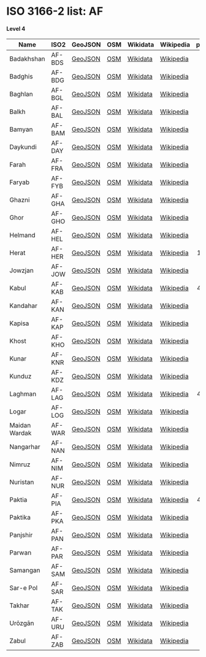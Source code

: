 # ISO 3166-2 list: AF


#### Level 4
Name | ISO2 | GeoJSON | OSM | Wikidata | Wikipedia | population 
--- | --- | --- | --- | --- | --- | --: 
Badakhshan | AF-BDS | [GeoJSON](../../geojson/q8/iso2/AF/AF-BDS.geojson) | [OSM](https://www.openstreetmap.org/relation/1674535) | [Wikidata](https://www.wikidata.org/wiki/Q165376) | [Wikipedia](http://en.wikipedia.org/wiki/en%3ABadakhshan%20Province) | 823,000
Badghis | AF-BDG | [GeoJSON](../../geojson/q8/iso2/AF/AF-BDG.geojson) | [OSM](https://www.openstreetmap.org/relation/1674811) | [Wikidata](https://www.wikidata.org/wiki/Q172052) | [Wikipedia](http://en.wikipedia.org/wiki/en%3ABadghis%20Province) | 500,000
Baghlan | AF-BGL | [GeoJSON](../../geojson/q8/iso2/AF/AF-BGL.geojson) | [OSM](https://www.openstreetmap.org/relation/1674785) | [Wikidata](https://www.wikidata.org/wiki/Q170309) | [Wikipedia](http://en.wikipedia.org/wiki/ps%3A%D8%A8%D8%BA%D9%84%D8%A7%D9%86%20%D9%88%D9%84%D8%A7%D9%8A%D8%AA) | 
Balkh | AF-BAL | [GeoJSON](../../geojson/q8/iso2/AF/AF-BAL.geojson) | [OSM](https://www.openstreetmap.org/relation/1674795) | [Wikidata](https://www.wikidata.org/wiki/Q121104) | [Wikipedia](http://en.wikipedia.org/wiki/en%3ABalkh%20Province) | 
Bamyan | AF-BAM | [GeoJSON](../../geojson/q8/iso2/AF/AF-BAM.geojson) | [OSM](https://www.openstreetmap.org/relation/1674849) | [Wikidata](https://www.wikidata.org/wiki/Q171382) | [Wikipedia](http://en.wikipedia.org/wiki/ps%3A%D8%A8%D8%A7%D9%85%D9%8A%D8%A7%D9%86%20%D9%88%D9%84%D8%A7%D9%8A%D8%AA) | 492,400
Daykundi | AF-DAY | [GeoJSON](../../geojson/q8/iso2/AF/AF-DAY.geojson) | [OSM](https://www.openstreetmap.org/relation/1674833) | [Wikidata](https://www.wikidata.org/wiki/Q181220) | [Wikipedia](http://en.wikipedia.org/wiki/ps%3A%D8%AF%D8%A7%D9%8A%DA%A9%D9%86%D8%AF%D9%8A%20%D9%88%D9%84%D8%A7%D9%8A%D8%AA) | 417,300
Farah | AF-FRA | [GeoJSON](../../geojson/q8/iso2/AF/AF-FRA.geojson) | [OSM](https://www.openstreetmap.org/relation/1674802) | [Wikidata](https://www.wikidata.org/wiki/Q180330) | [Wikipedia](http://en.wikipedia.org/wiki/en%3AFarah%20Province) | 
Faryab | AF-FYB | [GeoJSON](../../geojson/q8/iso2/AF/AF-FYB.geojson) | [OSM](https://www.openstreetmap.org/relation/1674814) | [Wikidata](https://www.wikidata.org/wiki/Q173830) | [Wikipedia](http://en.wikipedia.org/wiki/en%3AFaryab%20Province) | 
Ghazni | AF-GHA | [GeoJSON](../../geojson/q8/iso2/AF/AF-GHA.geojson) | [OSM](https://www.openstreetmap.org/relation/1675048) | [Wikidata](https://www.wikidata.org/wiki/Q180415) | [Wikipedia](http://en.wikipedia.org/wiki/en%3AGhazni%20Province) | 
Ghor | AF-GHO | [GeoJSON](../../geojson/q8/iso2/AF/AF-GHO.geojson) | [OSM](https://www.openstreetmap.org/relation/1674816) | [Wikidata](https://www.wikidata.org/wiki/Q186392) | [Wikipedia](http://en.wikipedia.org/wiki/fa%3A%D9%88%D9%84%D8%A7%DB%8C%D8%AA%20%D8%BA%D9%88%D8%B1) | 680,200
Helmand | AF-HEL | [GeoJSON](../../geojson/q8/iso2/AF/AF-HEL.geojson) | [OSM](https://www.openstreetmap.org/relation/1674573) | [Wikidata](https://www.wikidata.org/wiki/Q173821) | [Wikipedia](http://en.wikipedia.org/wiki/en%3AHelmand%20Province) | 859,600
Herat | AF-HER | [GeoJSON](../../geojson/q8/iso2/AF/AF-HER.geojson) | [OSM](https://www.openstreetmap.org/relation/1674803) | [Wikidata](https://www.wikidata.org/wiki/Q182844) | [Wikipedia](http://en.wikipedia.org/wiki/en%3AHerat%20Province) | 1,762,157
Jowzjan | AF-JOW | [GeoJSON](../../geojson/q8/iso2/AF/AF-JOW.geojson) | [OSM](https://www.openstreetmap.org/relation/1674800) | [Wikidata](https://www.wikidata.org/wiki/Q183036) | [Wikipedia](http://en.wikipedia.org/wiki/en%3AJowzjan%20Province) | 
Kabul | AF-KAB | [GeoJSON](../../geojson/q8/iso2/AF/AF-KAB.geojson) | [OSM](https://www.openstreetmap.org/relation/1674876) | [Wikidata](https://www.wikidata.org/wiki/Q188933) | [Wikipedia](http://en.wikipedia.org/wiki/ps%3A%DA%A9%D8%A7%D8%A8%D9%84%20%D9%88%D9%84%D8%A7%D9%8A%D8%AA) | 4,012,000
Kandahar | AF-KAN | [GeoJSON](../../geojson/q8/iso2/AF/AF-KAN.geojson) | [OSM](https://www.openstreetmap.org/relation/1674567) | [Wikidata](https://www.wikidata.org/wiki/Q173808) | [Wikipedia](http://en.wikipedia.org/wiki/ps%3A%DA%A9%D9%86%D8%AF%D9%87%D8%A7%D8%B1%20%D9%88%D9%84%D8%A7%D9%8A%D8%AA) | 
Kapisa | AF-KAP | [GeoJSON](../../geojson/q8/iso2/AF/AF-KAP.geojson) | [OSM](https://www.openstreetmap.org/relation/1674767) | [Wikidata](https://www.wikidata.org/wiki/Q173816) | [Wikipedia](http://en.wikipedia.org/wiki/en%3AKapisa%20Province) | 399,500
Khost | AF-KHO | [GeoJSON](../../geojson/q8/iso2/AF/AF-KHO.geojson) | [OSM](https://www.openstreetmap.org/relation/1674878) | [Wikidata](https://www.wikidata.org/wiki/Q185752) | [Wikipedia](http://en.wikipedia.org/wiki/en%3AKhost%20Province) | 
Kunar | AF-KNR | [GeoJSON](../../geojson/q8/iso2/AF/AF-KNR.geojson) | [OSM](https://www.openstreetmap.org/relation/1674607) | [Wikidata](https://www.wikidata.org/wiki/Q188147) | [Wikipedia](http://en.wikipedia.org/wiki/en%3AKunar%20Province) | 578,500
Kunduz | AF-KDZ | [GeoJSON](../../geojson/q8/iso2/AF/AF-KDZ.geojson) | [OSM](https://www.openstreetmap.org/relation/1674564) | [Wikidata](https://www.wikidata.org/wiki/Q186418) | [Wikipedia](http://en.wikipedia.org/wiki/en%3AKunduz%20Province) | 820,000
Laghman | AF-LAG | [GeoJSON](../../geojson/q8/iso2/AF/AF-LAG.geojson) | [OSM](https://www.openstreetmap.org/relation/1674766) | [Wikidata](https://www.wikidata.org/wiki/Q185442) | [Wikipedia](http://en.wikipedia.org/wiki/ps%3A%D9%84%D8%BA%D9%85%D8%A7%D9%86%20%D9%88%D9%84%D8%A7%D9%8A%D8%AA) | 4,035,000
Logar | AF-LOG | [GeoJSON](../../geojson/q8/iso2/AF/AF-LOG.geojson) | [OSM](https://www.openstreetmap.org/relation/1674874) | [Wikidata](https://www.wikidata.org/wiki/Q6667298) | [Wikipedia](http://en.wikipedia.org/wiki/ps%3A%D9%84%D9%88%DA%AF%D8%B1%20%D9%88%D9%84%D8%A7%D9%8A%D8%AA) | 
Maidan Wardak | AF-WAR | [GeoJSON](../../geojson/q8/iso2/AF/AF-WAR.geojson) | [OSM](https://www.openstreetmap.org/relation/1759757) | [Wikidata](https://www.wikidata.org/wiki/Q183056) | [Wikipedia](http://en.wikipedia.org/wiki/en%3AMaidan%20Wardak%20Province) | 540,100
Nangarhar | AF-NAN | [GeoJSON](../../geojson/q8/iso2/AF/AF-NAN.geojson) | [OSM](https://www.openstreetmap.org/relation/1674770) | [Wikidata](https://www.wikidata.org/wiki/Q178471) | [Wikipedia](http://en.wikipedia.org/wiki/ps%3A%D9%86%D9%86%DA%AF%D8%B1%D9%87%D8%A7%D8%B1%20%D9%88%D9%84%D8%A7%D9%8A%D8%AA) | 
Nimruz | AF-NIM | [GeoJSON](../../geojson/q8/iso2/AF/AF-NIM.geojson) | [OSM](https://www.openstreetmap.org/relation/1674664) | [Wikidata](https://www.wikidata.org/wiki/Q183021) | [Wikipedia](http://en.wikipedia.org/wiki/en%3ANimruz%20Province) | 149,000
Nuristan | AF-NUR | [GeoJSON](../../geojson/q8/iso2/AF/AF-NUR.geojson) | [OSM](https://www.openstreetmap.org/relation/1674544) | [Wikidata](https://www.wikidata.org/wiki/Q167485) | [Wikipedia](http://en.wikipedia.org/wiki/en%3ANuristan%20Province) | 
Paktia | AF-PIA | [GeoJSON](../../geojson/q8/iso2/AF/AF-PIA.geojson) | [OSM](https://www.openstreetmap.org/relation/1674882) | [Wikidata](https://www.wikidata.org/wiki/Q182493) | [Wikipedia](http://en.wikipedia.org/wiki/en%3APaktia%20Province) | 4,992,000
Paktika | AF-PKA | [GeoJSON](../../geojson/q8/iso2/AF/AF-PKA.geojson) | [OSM](https://www.openstreetmap.org/relation/1675047) | [Wikidata](https://www.wikidata.org/wiki/Q185575) | [Wikipedia](http://en.wikipedia.org/wiki/en%3APaktika%20Province) | 393,800
Panjshir | AF-PAN | [GeoJSON](../../geojson/q8/iso2/AF/AF-PAN.geojson) | [OSM](https://www.openstreetmap.org/relation/1675032) | [Wikidata](https://www.wikidata.org/wiki/Q181235) | [Wikipedia](http://en.wikipedia.org/wiki/ps%3A%D9%BE%D9%86%D8%AC%D8%B4%DB%90%D8%B1%20%D9%88%D9%84%D8%A7%D9%8A%D8%AA) | 
Parwan | AF-PAR | [GeoJSON](../../geojson/q8/iso2/AF/AF-PAR.geojson) | [OSM](https://www.openstreetmap.org/relation/1674782) | [Wikidata](https://www.wikidata.org/wiki/Q188157) | [Wikipedia](http://en.wikipedia.org/wiki/en%3AParwan%20Province) | 664,502
Samangan | AF-SAM | [GeoJSON](../../geojson/q8/iso2/AF/AF-SAM.geojson) | [OSM](https://www.openstreetmap.org/relation/1674791) | [Wikidata](https://www.wikidata.org/wiki/Q183015) | [Wikipedia](http://en.wikipedia.org/wiki/en%3ASamangan%20Province) | 
Sar-e Pol | AF-SAR | [GeoJSON](../../geojson/q8/iso2/AF/AF-SAR.geojson) | [OSM](https://www.openstreetmap.org/relation/1674994) | [Wikidata](https://www.wikidata.org/wiki/Q182487) | [Wikipedia](http://en.wikipedia.org/wiki/en%3ASar-e%20Pol%20Province) | 532,000
Takhar | AF-TAK | [GeoJSON](../../geojson/q8/iso2/AF/AF-TAK.geojson) | [OSM](https://www.openstreetmap.org/relation/1674541) | [Wikidata](https://www.wikidata.org/wiki/Q186395) | [Wikipedia](http://en.wikipedia.org/wiki/en%3ATakhar%20Province) | 
Urōzgān | AF-URU | [GeoJSON](../../geojson/q8/iso2/AF/AF-URU.geojson) | [OSM](https://www.openstreetmap.org/relation/1674993) | [Wikidata](https://www.wikidata.org/wiki/Q183028) | [Wikipedia](http://en.wikipedia.org/wiki/en%3AUrozgan%20Province) | 
Zabul | AF-ZAB | [GeoJSON](../../geojson/q8/iso2/AF/AF-ZAB.geojson) | [OSM](https://www.openstreetmap.org/relation/1674841) | [Wikidata](https://www.wikidata.org/wiki/Q139126) | [Wikipedia](http://en.wikipedia.org/wiki/en%3AZabul%20Province) | 
